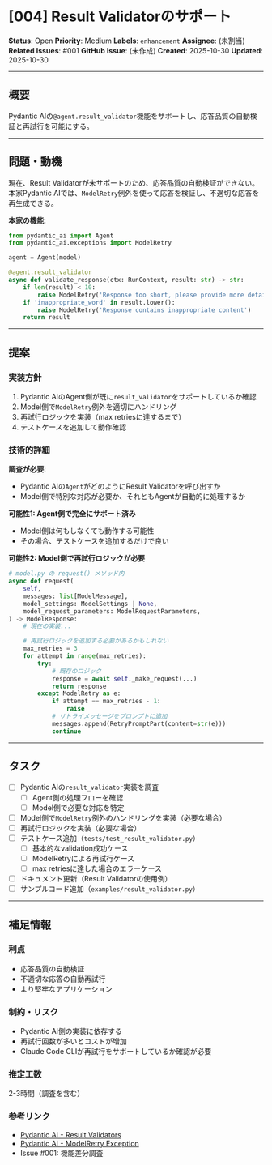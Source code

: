 # [004] Result Validatorのサポート

**Status**: Open
**Priority**: Medium
**Labels**: `enhancement`
**Assignee**: (未割当)
**Related Issues**: #001
**GitHub Issue**: (未作成)
**Created**: 2025-10-30
**Updated**: 2025-10-30

---

## 概要

Pydantic AIの`@agent.result_validator`機能をサポートし、応答品質の自動検証と再試行を可能にする。

---

## 問題・動機

現在、Result Validatorが未サポートのため、応答品質の自動検証ができない。本家Pydantic AIでは、`ModelRetry`例外を使って応答を検証し、不適切な応答を再生成できる。

**本家の機能**:
```python
from pydantic_ai import Agent
from pydantic_ai.exceptions import ModelRetry

agent = Agent(model)

@agent.result_validator
async def validate_response(ctx: RunContext, result: str) -> str:
    if len(result) < 10:
        raise ModelRetry('Response too short, please provide more detail')
    if 'inappropriate_word' in result.lower():
        raise ModelRetry('Response contains inappropriate content')
    return result
```

---

## 提案

### 実装方針

1. Pydantic AIのAgent側が既に`result_validator`をサポートしているか確認
2. Model側で`ModelRetry`例外を適切にハンドリング
3. 再試行ロジックを実装（max retriesに達するまで）
4. テストケースを追加して動作確認

### 技術的詳細

**調査が必要**:
- Pydantic AIの`Agent`がどのようにResult Validatorを呼び出すか
- Model側で特別な対応が必要か、それともAgentが自動的に処理するか

**可能性1: Agent側で完全にサポート済み**
- Model側は何もしなくても動作する可能性
- その場合、テストケースを追加するだけで良い

**可能性2: Model側で再試行ロジックが必要**
```python
# model.py の request() メソッド内
async def request(
    self,
    messages: list[ModelMessage],
    model_settings: ModelSettings | None,
    model_request_parameters: ModelRequestParameters,
) -> ModelResponse:
    # 現在の実装...

    # 再試行ロジックを追加する必要があるかもしれない
    max_retries = 3
    for attempt in range(max_retries):
        try:
            # 既存のロジック
            response = await self._make_request(...)
            return response
        except ModelRetry as e:
            if attempt == max_retries - 1:
                raise
            # リトライメッセージをプロンプトに追加
            messages.append(RetryPromptPart(content=str(e)))
            continue
```

---

## タスク

- [ ] Pydantic AIの`result_validator`実装を調査
  - [ ] Agent側の処理フローを確認
  - [ ] Model側で必要な対応を特定
- [ ] Model側で`ModelRetry`例外のハンドリングを実装（必要な場合）
- [ ] 再試行ロジックを実装（必要な場合）
- [ ] テストケース追加（`tests/test_result_validator.py`）
  - [ ] 基本的なvalidation成功ケース
  - [ ] ModelRetryによる再試行ケース
  - [ ] max retriesに達した場合のエラーケース
- [ ] ドキュメント更新（Result Validatorの使用例）
- [ ] サンプルコード追加（`examples/result_validator.py`）

---

## 補足情報

### 利点

- 応答品質の自動検証
- 不適切な応答の自動再試行
- より堅牢なアプリケーション

### 制約・リスク

- Pydantic AI側の実装に依存する
- 再試行回数が多いとコストが増加
- Claude Code CLIが再試行をサポートしているか確認が必要

### 推定工数

2-3時間（調査を含む）

### 参考リンク

- [Pydantic AI - Result Validators](https://ai.pydantic.dev/api/result/)
- [Pydantic AI - ModelRetry Exception](https://ai.pydantic.dev/api/exceptions/)
- Issue #001: 機能差分調査

